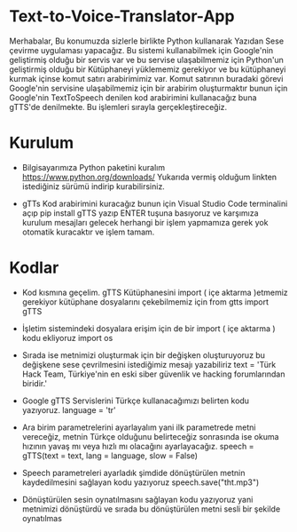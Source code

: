 # Text-to-Voice-Translator-App

Merhabalar, Bu konumuzda sizlerle birlikte Python kullanarak Yazıdan Sese çevirme uygulaması yapacağız. Bu sistemi kullanabilmek için Google'nin geliştirmiş olduğu bir servis var ve bu servise ulaşabilmemiz için Python'un geliştirmiş olduğu bir Kütüphaneyi yüklememiz gerekiyor ve bu kütüphaneyi kurmak içinse komut satırı arabirimimiz var. Komut satırının buradaki görevi Google'nin servisine ulaşabilmemiz için bir arabirim oluşturmaktır bunun için Google'nin TextToSpeech denilen kod arabirimini kullanacağız buna gTTS'de denilmekte. Bu işlemleri sırayla gerçekleştireceğiz.

# Kurulum

- Bilgisayarımıza Python paketini kuralım
https://www.python.org/downloads/
Yukarıda vermiş olduğum linkten istediğiniz sürümü indirip kurabilirsiniz.

- gTTs Kod arabirimini kuracağız bunun için Visual Studio Code terminalini açıp
pip install gTTS 
yazıp ENTER tuşuna basıyoruz ve karşımıza kurulum mesajları gelecek herhangi bir işlem yapmamıza gerek yok otomatik kuracaktır ve işlem tamam.

# Kodlar

- Kod kısmına geçelim. gTTS Kütüphanesini import ( içe aktarma )etmemiz gerekiyor kütüphane dosyalarını çekebilmemiz için
from gtts import gTTS

- İşletim sistemindeki dosyalara erişim için de bir import ( içe aktarma ) kodu ekliyoruz
import os

- Sırada ise metnimizi oluşturmak için bir değişken oluşturuyoruz bu değişkene sese çevrilmesini istediğimiz mesajı yazabiliriz
text = 'Türk Hack Team, Türkiye'nin en eski siber güvenlik ve hacking forumlarından biridir.' 

- Google gTTS Servislerini Türkçe kullanacağımızı belirten kodu yazıyoruz.
language = 'tr'

- Ara birim parametrelerini ayarlayalım yani ilk parametrede metni vereceğiz, metnin Türkçe olduğunu belirteceğiz sonrasında ise okuma hızının yavaş mı veya hızlı mı olacağını ayarlayacağız.
speech = gTTS(text = text, lang = language, slow = False)

- Speech parametreleri ayarladık şimdide dönüştürülen metnin kaydedilmesini sağlayan kodu yazıyoruz
speech.save("tht.mp3")

- Dönüştürülen sesin oynatılmasını sağlayan kodu yazıyoruz yani metnimizi dönüştürdü ve sırada bu dönüştürülen metni sesli bir şekilde oynatılmas


